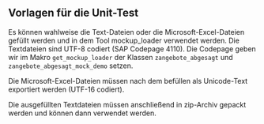 ## Vorlagen für die Unit-Test

Es können wahlweise die Text-Dateien oder die Microsoft-Excel-Dateien gefüllt
werden und in dem Tool mockup_loader verwendet werden.
Die Textdateien sind UTF-8 codiert (SAP Codepage 4110).
Die Codepage geben wir im Makro ```get_mockup_loader``` der Klassen
```zangebote_abgesagt``` und ```zangebote_abgesagt_mock_demo``` setzen.

Die Microsoft-Excel-Dateien müssen nach dem befüllen als Unicode-Text
exportiert werden (UTF-16 codiert).

Die ausgefüllten Textdateien müssen anschließend in zip-Archiv gepackt werden
und können dann verwendet werden.
